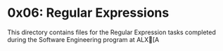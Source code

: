 # 0x06: Regular Expressions
This directory contains files for the Regular Expression tasks completed during the Software Engineering program at ALX[A
